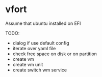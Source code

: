 # vfort

Assume that ubuntu installed on EFI

TODO: 
- dialog if use default config 
- iterate over yaml file 
- check free space on disk or on partition
- create vm
- create vm unit
- create switch wm service

